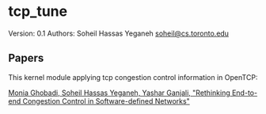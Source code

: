 tcp_tune
================================================================================
Version: 0.1
Authors: Soheil Hassas Yeganeh <soheil@cs.toronto.edu>


Papers
------
This kernel module applying tcp congestion control information in OpenTCP:

[Monia Ghobadi, Soheil Hassas Yeganeh, Yashar Ganjali, "Rethinking End-to-end Congestion Control in Software-defined Networks"](http://dl.acm.org/citation.cfm?id=2390242)

